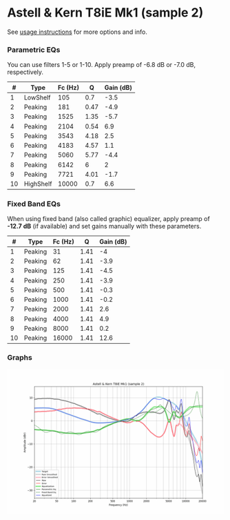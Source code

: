 # Astell & Kern T8iE Mk1 (sample 2)
See [usage instructions](https://github.com/jaakkopasanen/AutoEq#usage) for more options and info.

### Parametric EQs
You can use filters 1-5 or 1-10. Apply preamp of -6.8 dB or -7.0 dB, respectively.

|   # | Type      |   Fc (Hz) |    Q |   Gain (dB) |
|-----|-----------|-----------|------|-------------|
|   1 | LowShelf  |       105 | 0.7  |        -3.5 |
|   2 | Peaking   |       181 | 0.47 |        -4.9 |
|   3 | Peaking   |      1525 | 1.35 |        -5.7 |
|   4 | Peaking   |      2104 | 0.54 |         6.9 |
|   5 | Peaking   |      3543 | 4.18 |         2.5 |
|   6 | Peaking   |      4183 | 4.57 |         1.1 |
|   7 | Peaking   |      5060 | 5.77 |        -4.4 |
|   8 | Peaking   |      6142 | 6    |         2   |
|   9 | Peaking   |      7721 | 4.01 |        -1.7 |
|  10 | HighShelf |     10000 | 0.7  |         6.6 |

### Fixed Band EQs
When using fixed band (also called graphic) equalizer, apply preamp of **-12.7 dB** (if available) and set gains manually with these parameters.

|   # | Type    |   Fc (Hz) |    Q |   Gain (dB) |
|-----|---------|-----------|------|-------------|
|   1 | Peaking |        31 | 1.41 |        -4   |
|   2 | Peaking |        62 | 1.41 |        -3.9 |
|   3 | Peaking |       125 | 1.41 |        -4.5 |
|   4 | Peaking |       250 | 1.41 |        -3.9 |
|   5 | Peaking |       500 | 1.41 |        -0.3 |
|   6 | Peaking |      1000 | 1.41 |        -0.2 |
|   7 | Peaking |      2000 | 1.41 |         2.6 |
|   8 | Peaking |      4000 | 1.41 |         4.9 |
|   9 | Peaking |      8000 | 1.41 |         0.2 |
|  10 | Peaking |     16000 | 1.41 |        12.6 |

### Graphs
![](./Astell%20&%20Kern%20T8iE%20Mk1%20(sample%202).png)
